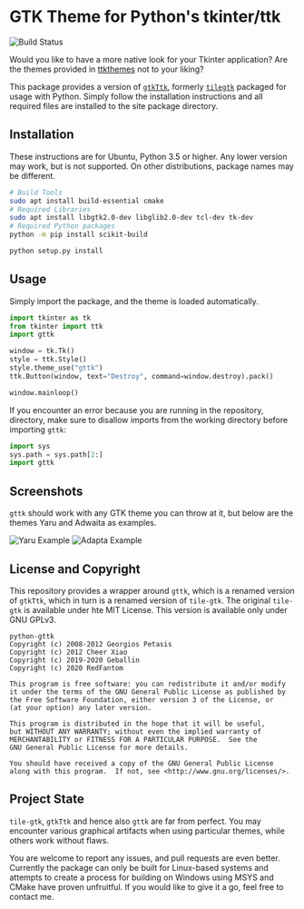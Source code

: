 # GTK Theme for Python's tkinter/ttk
![Build Status](https://api.travis-ci.com/TkinterEP/python-gttk.svg?branch=master)

Would you like to have a more native look for your Tkinter application?
Are the themes provided in [ttkthemes](https://github.com/TkinterEP/ttkthemes)
not to your liking?

This package provides a version of [`gtkTtk`](https://github.com/Geballin/gtkTtk),
formerly [`tilegtk`](https://github.com/xiaq/tile-gtk) packaged for
usage with Python. Simply follow the installation instructions and all
required files are installed to the site package directory.

## Installation
These instructions are for Ubuntu, Python 3.5 or higher. Any lower 
version may work, but is not supported. On other distributions, package 
names may be different.
```bash
# Build Tools
sudo apt install build-essential cmake
# Required Libraries
sudo apt install libgtk2.0-dev libglib2.0-dev tcl-dev tk-dev
# Required Python packages
python -m pip install scikit-build

python setup.py install 
``` 

## Usage
Simply import the package, and the theme is loaded automatically.
```python
import tkinter as tk
from tkinter import ttk
import gttk

window = tk.Tk()
style = ttk.Style()
style.theme_use("gttk")
ttk.Button(window, text="Destroy", command=window.destroy).pack()

window.mainloop()
```

If you encounter an error because you are running in the repository, 
directory, make sure to disallow imports from the working directory
before importing `gttk`:
```python
import sys
sys.path = sys.path[2:]
import gttk
```

## Screenshots
`gttk` should work with any GTK theme you can throw at it, but below
are the themes Yaru and Adwaita as examples.

![Yaru Example](https://raw.githubusercontent.com/RedFantom/python-gttk/master/screenshots/yaru.png)
![Adapta Example](https://raw.githubusercontent.com/RedFantom/python-gttk/master/screenshots/adwaita.png)

## License and Copyright
This repository provides a wrapper around `gttk`, which is a renamed 
version of `gtkTtk`, which in turn is a renamed version of `tile-gtk`.
The original `tile-gtk` is available under hte MIT License. This version
is available only under GNU GPLv3.

```
python-gttk 
Copyright (c) 2008-2012 Georgios Petasis
Copyright (c) 2012 Cheer Xiao
Copyright (c) 2019-2020 Geballin
Copyright (c) 2020 RedFantom

This program is free software: you can redistribute it and/or modify
it under the terms of the GNU General Public License as published by
the Free Software Foundation, either version 3 of the License, or
(at your option) any later version.

This program is distributed in the hope that it will be useful,
but WITHOUT ANY WARRANTY; without even the implied warranty of
MERCHANTABILITY or FITNESS FOR A PARTICULAR PURPOSE.  See the
GNU General Public License for more details.

You should have received a copy of the GNU General Public License
along with this program.  If not, see <http://www.gnu.org/licenses/>.
```

## Project State
`tile-gtk`, `gtkTtk` and hence also `gttk` are far from perfect. You may
encounter various graphical artifacts when using particular themes,
while others work without flaws.

You are welcome to report any issues, and pull requests are even better.
Currently the package can only be built for Linux-based systems and 
attempts to create a process for building on Windows using MSYS and
CMake have proven unfruitful. If you would like to give it a go, 
feel free to contact me.
